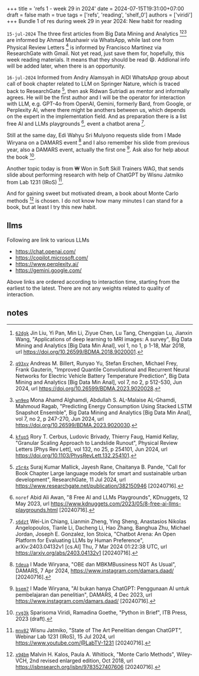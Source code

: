 +++
title = 'refs 1 - week 29 in 2024'
date = 2024-07-15T19:31:00+07:00
draft = false
math = true
tags = ['refs', 'reading', 'shelf_0']
authors = ['viridi']
+++
Bundle 1 of res during week 29 in year 2024: New habit for reading<!--more-->

`15-jul-2024` The three first articles from Big Data Mining and Analytics [^liu_2018][^billert_2024][^alghamdi_2024] are informed by Ahmad Mushawir via WhatsApp, while last one from Physical Review Letters [^cerbus_2024] is informed by Francisco Martínez via ResearchGate with Gmail. Not yet read, just save them for, hopefully, this week reading materials. It means that they should be read :smile:. Addional info will be added later, when there is an opportunity.

`16-jul-2024` Informed from Andry Alamsyah in AIDI WhatsApp group about call of book chapter related to LLM on Springer Nature, which is traced back to ResearchGate [^mallick_2024], then ask Ridwan Sutriadi as mentor and informally agrees. He will be the first author and I will be the operator for interaction with LLM, e.g. GPT-4o from OpenAI, Gemini, formerly Bard, from Google, or Perplexity AI, where there might be anothers between us, which depends on the expert in the implementation field. And as preparation there is a list free AI and LLMs playgrounds [^awan_2023], event a chatbot arena [^chiang_2024].

Still at the same day, Edi Wahyu Sri Mulyono requests slide from I Made Wiryana on a DAMARS event [^wiryana_2024] and I also remember his slide from previous year, also a DAMARS event, actually the first one [^wiryana_2023]. Ask also for help about the book [^viridi_2023].

Another topic today is from ₩ Won in Soft Skill Trainers WAG, that sends slide about performing research with help of ChatGPT by Wisnu Jatmiko from Lab 1231 (IRoS) [^jatmiko_2024].

And for gaining sweet but motivated dream, a book about Monte Carlo methods [^kalos_2008] is chosen. I do not know how many minutes I can stand for a book, but at least I try this new habit.


## llms
Following are link to various LLMs

+ https://chat.openai.com/
+ https://copilot.microsoft.com/
+ https://www.perplexity.ai/
+ https://gemini.google.com/

Above links are ordered according to interaction time, starting from the earliest to the latest. There are not any weights related to quality of interaction.


## notes
[^liu_2018]: [`62dgk`](https://osf.io/62dgk) Jin Liu, Yi Pan, Min Li, Ziyue Chen, Lu Tang, Chengqian Lu, Jianxin Wang, "Applications of deep learning to MRI images: A survey", Big Data Mining and Analytics [Big Data Min Anal], vol 1, no 1, p 1-18, Mar 2018, url https://doi.org/10.26599/BDMA.2018.9020001.
[^billert_2024]: [`q93xv`](https://osf.io/q93xv) Andreas M. Billert, Runyao Yu, Stefan Erschen, Michael Frey, Frank Gauterin, "Improved Quantile Convolutional and Recurrent Neural Networks for Electric Vehicle Battery Temperature Prediction", Big Data Mining and Analytics [Big Data Min Anal], vol 7, no 2, p 512-530, Jun 2024, url https://doi.org/10.26599/BDMA.2023.9020028.
[^alghamdi_2024]: [`wn9eq`](https://osf.io/wn9eq) Mona Ahamd Alghamdi, Abdullah S. AL-Malaise AL-Ghamdi, Mahmoud Ragab, "Predicting Energy Consumption Using Stacked LSTM Snapshot Ensemble", Big Data Mining and Analytics [Big Data Min Anal], vol 7, no 2, p 247-270, Jun 2024, url https://doi.org/10.26599/BDMA.2023.9020030. 
[^cerbus_2024]: [`kfup5`](https://osf.io/kfup5) Rory T. Cerbus, Ludovic Brivady, Thierry Faug, Hamid Kellay, "Granular Scaling Approach to Landslide Runout", Physical Review Letters [Phys Rev Lett], vol 132, no 25, p 254101, Jun 2024, url https://doi.org/10.1103/PhysRevLett.132.254101.
[^mallick_2024]: [`z5r4x`](https://osf.io/z5r4x) Suraj Kumar Mallick, Jayesh Rane, Chaitanya B. Pande, "Call for Book Chapter Large language models for smart and sustainable urban development", ResearchGate, 11 Jul 2024, url https://www.researchgate.net/publication/382150946 [20240716].
[^awan_2023]: `noref` Abid Ali Awan, "8 Free AI and LLMs Playgrounds", KDnuggets, 12 May 2023, url https://www.kdnuggets.com/2023/05/8-free-ai-llms-playgrounds.html [20240716].
[^chiang_2024]: [`s6dzt`](https://osf.io/s6dzt) Wei-Lin Chiang, Lianmin Zheng, Ying Sheng, Anastasios Nikolas Angelopoulos, Tianle Li, Dacheng Li, Hao Zhang, Banghua Zhu, Michael Jordan, Joseph E. Gonzalez, Ion Stoica, "Chatbot Arena: An Open Platform for Evaluating LLMs by Human Preference", arXiv:2403.04132v1 [cs.AI] Thu, 7 Mar 2024 01:22:38 UTC, url https://arxiv.org/abs/2403.04132v1 [20240716].
[^wiryana_2024]: [`tdeua`](https://osf.io/tdeua) I Made Wiryana, "OBE dan MBKMBussiness NOT As Usual", DAMARS, 7 Apr 2024, https://www.instagram.com/damars.daad/ [20240716].
[^wiryana_2023]: [`bsem7`](https://osf.io/bsem7) I Made Wiryana, "AI bukan hanya ChatGPT: Penggunaan AI untuk pembelajaran dan penelitian", DAMARS, 4 Dec 2023, url https://www.instagram.com/damars.daad/ [20240716].
[^viridi_2023]: [`rvg3k`](https://osf.io/rvg3k) Sparisoma Viridi, Ramadina Goethe, "Python in Brief", ITB Press, 2023 (draft).
[^jatmiko_2024]: [`mnv82`](https://osf.io/mnv82) Wisnu Jatmiko, "State of The Art Penelitian dengan ChatGPT", Webinar Lab 1231 (IRoS), 15 Jul 2024, url https://www.youtube.com/@LabTV-1231 [20240716].
[^kalos_2008]: [`x94bm`](https://osf.io/x94bm) Malvin H. Kalos, Paula A. Whitlock, "Monte Carlo Methods", Wiley-VCH, 2nd revised enlarged edition, Oct 2018, url https://isbnsearch.org/isbn/9783527407606 [20240716].
